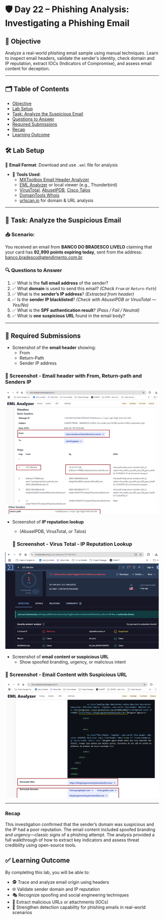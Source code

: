 # 🛡️ Day 22 – Phishing Analysis: Investigating a Phishing Email

## 📌 Objective
Analyze a real-world phishing email sample using manual techniques. Learn to inspect email headers, validate the sender's identity, check domain and IP reputation, extract IOCs (Indicators of Compromise), and assess email content for deception.

---

## 🗂️ Table of Contents
- [Objective](#objective)
- [Lab Setup](#lab-setup)
- [Task: Analyze the Suspicious Email](#task-analyze-the-suspicious-email)
- [Questions to Answer](#questions-to-answer)
- [Required Submissions](#required-submissions)
- [Recap](#recap)
- [Learning Outcome](#learning-outcome)


## 🛠️ Lab Setup
📨 **Email Format**: Download and use `.eml` file for analysis  
- 🧰 **Tools Used**:
  - [MXToolbox Email Header Analyzer](https://mxtoolbox.com/EmailHeaders.aspx)
  - [EML Analyzer](https://eml.analyzer.tool/) or local viewer (e.g., Thunderbird)
  - [VirusTotal](https://virustotal.com/), [AbuseIPDB](https://abuseipdb.com/), [Cisco Talos](https://talosintelligence.com/)
  - [DomainTools Whois](https://whois.domaintools.com/)
  - [urlscan.io](https://urlscan.io/) for domain & URL analysis

---

## 🧪 Task: Analyze the Suspicious Email

### 📥 Scenario: 

You received an email from **BANCO DO BRADESCO LIVELO** claiming that your card has **92,990 points expiring today**, sent from the address: banco.bradesco@atendimento.com.br



### 🔍 Questions to Answer
1. ✅ What is the **full email address** of the sender?  
2. ✅ What **domain** is used to send this email? *(Check `From` or `Return-Path`)*  
3. ✅ What is the **sender’s IP address**? *(Extracted from header)*  
4. ✅ Is the **sender IP blacklisted**? *(Check with AbuseIPDB or VirusTotal — Yes/No)*  
5. ✅ What is the **SPF authentication result**? *(Pass / Fail / Neutral)*  
6. ✅ What is **one suspicious URL** found in the email body?

---

## 📸 Required Submissions

- Screenshot of the **email header** showing:
  - From
  - Return-Path
  - Sender IP address

### 📸 Screenshot - Email header with From, Return-path and Senders IP
<p align="center">
  <img src="../../Screenshots/Day-22_Phishing-Analysis_Email-Analyzer.png" alt="Email Header with From, Return-Path, Sender IP address" width="600">
</p>

- Screenshot of **IP reputation lookup**
  - (AbuseIPDB, VirusTotal, or Talos)

  ### 📸 Screenshot - Virus Total - IP Reputation Lookup
<p align="center"> 
  <img src="../../Screenshots/Day-22_Phishing-Analysis_VirusTotal-IP-Reputation-Lookup.png" alt="Email Header with From, Return-Path, Sender IP address" width="600">
</p>

- Screenshot of **email content or suspicious URL**
  - Show spoofed branding, urgency, or malicious intent

### 📸 Screenshot - Email Content with Suspicious URL
<p align="center">
  <img src="../../Screenshots/Day-22_Phishing-Analysis_HTML-Preview.png" alt="Email content with suspicious URL" width="600">
</p> 

---

### Recap 
This investigation confirmed that the sender’s domain was suspicious and the IP had a poor reputation. The email content included spoofed branding and urgency—classic signs of a phishing attempt. The analysis provided a full walkthrough of how to extract key indicators and assess threat credibility using open-source tools.


## ✅ Learning Outcome

By completing this lab, you will be able to:

- 🕵️ Trace and analyze email origin using headers  
- 🌐 Validate sender domain and IP reputation  
- 🎭 Recognize spoofing and social engineering techniques  
- 🧩 Extract malicious URLs or attachments (IOCs)  
- 🔐 Strengthen detection capability for phishing emails in real-world scenarios



